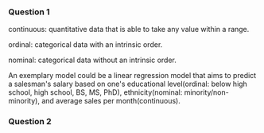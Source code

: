 ### Question 1
continuous: quantitative data that is able to take any value within a range.

ordinal: categorical data with an intrinsic order.

nominal: categorical data without an intrinsic order.

An exemplary model could be a linear regression model that aims to predict a salesman's salary based on one's educational level(ordinal: below high school, 
high school, BS, MS, PhD), ethnicity(nominal: minority/non-minority), and average sales per month(continuous).

### Question 2
